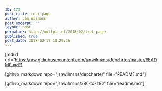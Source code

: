 ```yaml
---
ID: 873
post_title: test page
author: Jan Wilmans
post_excerpt: ""
layout: post
permalink: http://nullptr.nl/2018/02/test-page/
published: true
post_date: 2018-02-17 10:29:16
---
```

[mdurl url="https://raw.githubusercontent.com/janwilmans/depchrter/master/README.md"]

[github_markdown repo="janwilmans/depcharter" file="README.md"]

[github_markdown repo="janwilmans/x86-to-z80" file="readme.md"]